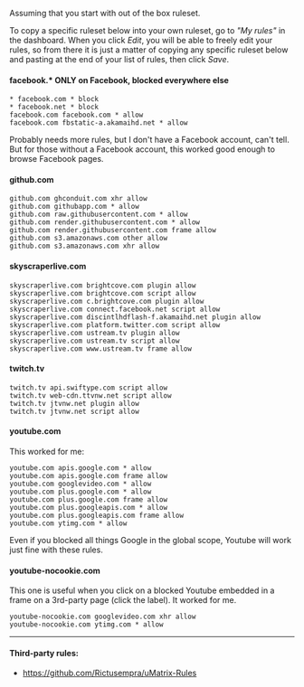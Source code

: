 Assuming that you start with out of the box ruleset.

To copy a specific ruleset below into your own ruleset, go to _"My rules"_ in the dashboard. When you click _Edit_, you will be able to freely edit your rules, so from there it is just a matter of copying any specific ruleset below and pasting at the end of your list of rules, then click _Save_.

#### facebook.* ONLY on Facebook, blocked everywhere else

    * facebook.com * block
    * facebook.net * block
    facebook.com facebook.com * allow
    facebook.com fbstatic-a.akamaihd.net * allow

Probably needs more rules, but I don't have a Facebook account, can't tell. But for those without a Facebook account, this worked good enough to browse Facebook pages.

#### github.com

    github.com ghconduit.com xhr allow
    github.com githubapp.com * allow
    github.com raw.githubusercontent.com * allow
    github.com render.githubusercontent.com * allow
    github.com render.githubusercontent.com frame allow
    github.com s3.amazonaws.com other allow
    github.com s3.amazonaws.com xhr allow

#### skyscraperlive.com

    skyscraperlive.com brightcove.com plugin allow
    skyscraperlive.com brightcove.com script allow
    skyscraperlive.com c.brightcove.com plugin allow
    skyscraperlive.com connect.facebook.net script allow
    skyscraperlive.com discintlhdflash-f.akamaihd.net plugin allow
    skyscraperlive.com platform.twitter.com script allow
    skyscraperlive.com ustream.tv plugin allow
    skyscraperlive.com ustream.tv script allow
    skyscraperlive.com www.ustream.tv frame allow

#### twitch.tv

    twitch.tv api.swiftype.com script allow
    twitch.tv web-cdn.ttvnw.net script allow
    twitch.tv jtvnw.net plugin allow
    twitch.tv jtvnw.net script allow

#### youtube.com

This worked for me:

    youtube.com apis.google.com * allow
    youtube.com apis.google.com frame allow
    youtube.com googlevideo.com * allow
    youtube.com plus.google.com * allow
    youtube.com plus.google.com frame allow
    youtube.com plus.googleapis.com * allow
    youtube.com plus.googleapis.com frame allow
    youtube.com ytimg.com * allow

Even if you blocked all things Google in the global scope, Youtube will work just fine with these rules.

#### youtube-nocookie.com

This one is useful when you click on a blocked Youtube embedded in a frame on a 3rd-party page (click the label). It worked for me.

    youtube-nocookie.com googlevideo.com xhr allow
    youtube-nocookie.com ytimg.com * allow

---

#### Third-party rules:
- https://github.com/Rictusempra/uMatrix-Rules